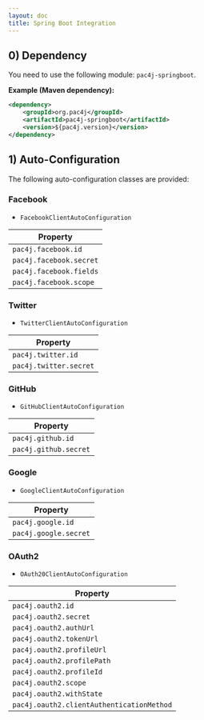 ```yaml
---
layout: doc
title: Spring Boot Integration
---
```


## 0) Dependency

You need to use the following module: `pac4j-springboot`.

**Example (Maven dependency):**

```xml
<dependency>
    <groupId>org.pac4j</groupId>
    <artifactId>pac4j-springboot</artifactId>
    <version>${pac4j.version}</version>
</dependency>
```

## 1) Auto-Configuration

The following auto-configuration classes are provided:

### Facebook

- `FacebookClientAutoConfiguration`

| Property                                              |
|-------------------------------------------------------|
| `pac4j.facebook.id`                                   |
| `pac4j.facebook.secret`                               |
| `pac4j.facebook.fields`                               |
| `pac4j.facebook.scope`                                |

### Twitter

- `TwitterClientAutoConfiguration`

| Property                                             |
|------------------------------------------------------|
| `pac4j.twitter.id`                                   |
| `pac4j.twitter.secret`                               |

### GitHub

- `GitHubClientAutoConfiguration`

| Property                                             |
|------------------------------------------------------|
| `pac4j.github.id`                                   |
| `pac4j.github.secret`                               |

### Google

- `GoogleClientAutoConfiguration`

| Property                                             |
|------------------------------------------------------|
| `pac4j.google.id`                                   |
| `pac4j.google.secret`                               |

### OAuth2

- `OAuth20ClientAutoConfiguration`

| Property                                             |
|------------------------------------------------------|
| `pac4j.oauth2.id`                                   |
| `pac4j.oauth2.secret`                               |
| `pac4j.oauth2.authUrl`                               |
| `pac4j.oauth2.tokenUrl`                               |
| `pac4j.oauth2.profileUrl`                             |
| `pac4j.oauth2.profilePath`                            |
| `pac4j.oauth2.profileId`                               |
| `pac4j.oauth2.scope`                                   |
| `pac4j.oauth2.withState`                               |
| `pac4j.oauth2.clientAuthenticationMethod`              |
